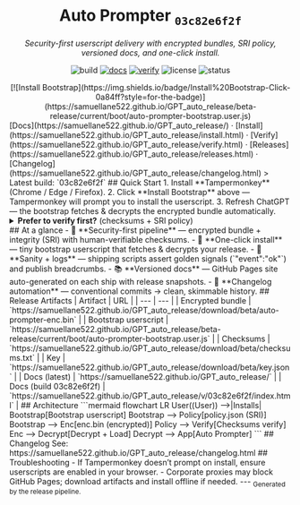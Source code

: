 <div align="center">
<h1>Auto Prompter <sub><code>03c82e6f2f</code></sub></h1>
<p><em>Security-first userscript delivery with encrypted bundles, SRI policy, versioned docs, and one-click install.</em></p>
<p>
<img alt="build" src="https://img.shields.io/badge/build-03c82e6f2f-0a84ff?style=flat&logo=github" /> 
<a href="https://samuellane522.github.io/GPT_auto_release/"><img alt="docs" src="https://img.shields.io/badge/docs-online-34c759?style=flat" /></a> 
<a href="https://samuellane522.github.io/GPT_auto_release/verify.html"><img alt="verify" src="https://img.shields.io/badge/verify-checksums-64d2ff?style=flat" /></a> 
<img alt="license" src="https://img.shields.io/badge/license-MIT-informational?style=flat" /> 
<img alt="status" src="https://img.shields.io/badge/status-beta-ffb020?style=flat" />
</p>
[![Install Bootstrap](https://img.shields.io/badge/Install%20Bootstrap-Click-0a84ff?style=for-the-badge)](https://samuellane522.github.io/GPT_auto_release/beta-release/current/boot/auto-prompter-bootstrap.user.js)
</div>
[Docs](https://samuellane522.github.io/GPT_auto_release/) · [Install](https://samuellane522.github.io/GPT_auto_release/install.html) · [Verify](https://samuellane522.github.io/GPT_auto_release/verify.html) · [Releases](https://samuellane522.github.io/GPT_auto_release/releases.html) · [Changelog](https://samuellane522.github.io/GPT_auto_release/changelog.html)
> Latest build: `03c82e6f2f`
## Quick Start
1. Install **Tampermonkey** (Chrome / Edge / Firefox).
2. Click **Install Bootstrap** above — Tampermonkey will prompt you to install the userscript.
3. Refresh ChatGPT — the bootstrap fetches & decrypts the encrypted bundle automatically.
<details>
<summary><strong>Prefer to verify first?</strong> (checksums + SRI policy)</summary>
- Checksums: https://samuellane522.github.io/GPT_auto_release/download/beta/checksums.txt
- Policy (SRI): https://samuellane522.github.io/GPT_auto_release/download/beta/policy.json
**enc.bin SRI** (from policy)
```text
sha256-wizWGcOh/2A5QoUFnlD5dgyzofVAzYLSLxuURFj2n+8=
```
**CLI**
```bash
# Fetch checksums list
curl -sSfL https://samuellane522.github.io/GPT_auto_release/download/beta/checksums.txt | sed -n '1,60p'
# Confirm expected paths exist in the list
grep -E 'download/beta/auto-prompter-enc.bin|beta-release/current/boot/auto-prompter-bootstrap.user.js' <<'EOF'
$(curl -sSfL https://samuellane522.github.io/GPT_auto_release/download/beta/checksums.txt)
EOF
```
</details>
## At a glance
- 🔐 **Security-first pipeline** — encrypted bundle + integrity (SRI) with human-verifiable checksums.
- 🚀 **One-click install** — tiny bootstrap userscript that fetches & decrypts your release.
- 🧪 **Sanity + logs** — shipping scripts assert golden signals (`"event":"ok"`) and publish breadcrumbs.
- 📚 **Versioned docs** — GitHub Pages site auto-generated on each ship with release snapshots.
- 🧾 **Changelog automation** — conventional commits → clean, skimmable history.
## Release Artifacts
| Artifact | URL |
| --- | --- |
| Encrypted bundle | `https://samuellane522.github.io/GPT_auto_release/download/beta/auto-prompter-enc.bin` |
| Bootstrap userscript | `https://samuellane522.github.io/GPT_auto_release/beta-release/current/boot/auto-prompter-bootstrap.user.js` |
| Checksums | `https://samuellane522.github.io/GPT_auto_release/download/beta/checksums.txt` |
| Key | `https://samuellane522.github.io/GPT_auto_release/download/beta/key.json` |
| Docs (latest) | `https://samuellane522.github.io/GPT_auto_release/` |
| Docs (build 03c82e6f2f) | `https://samuellane522.github.io/GPT_auto_release/v/03c82e6f2f/index.html` |
## Architecture
```mermaid
flowchart LR
  User((User)) -->|Installs| Bootstrap[Bootstrap userscript]
  Bootstrap --> Policy[policy.json (SRI)]
  Bootstrap --> Enc[enc.bin (encrypted)]
  Policy --> Verify[Checksums verify]
  Enc --> Decrypt[Decrypt + Load]
  Decrypt --> App[Auto Prompter]
```
## Changelog
See: https://samuellane522.github.io/GPT_auto_release/changelog.html
## Troubleshooting
- If Tampermonkey doesn’t prompt on install, ensure userscripts are enabled in your browser.
- Corporate proxies may block GitHub Pages; download artifacts and install offline if needed.
---
<sub>Generated by the release pipeline.</sub>
